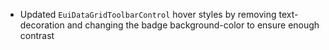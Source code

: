 - Updated `EuiDataGridToolbarControl` hover styles by removing text-decoration and changing the badge background-color to ensure enough contrast

